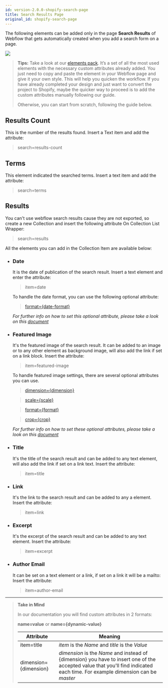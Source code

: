 ```yaml
---
id: version-2.0.0-shopify-search-page
title: Search Results Page
original_id: shopify-search-page
---
```


The following elements can be added only in the page **Search Results** of Webflow that gets automatically created when you add a search form on a page.

![](assets/shopify-search-results.png)

> **Tips:**
> Take a look at our [elements pack](https://preview.webflow.com/preview/webflow-to-shopify-elements?utm_medium=preview_link&utm_source=designer&utm_content=webflow-to-shopify-elements&preview=71280fc62c37d44b2222bbe7b9a3e953&mode=preview). It’s a set of all the most used elements with the necessary custom attributes already added. You just need to copy and paste the element in your Webflow page and give it your own style. This will help you quicken the workflow. If you have already completed your design and just want to convert the project to Shopify, maybe the quicker way to proceed is to add the custom attributes manually following our guide.
>
> Otherwise, you can start from scratch, following the guide below.

## Results Count
This is the number of the results found. Insert a Text item and add the attribute:

> search=results-count

## Terms
This element indicated the searched terms. Insert a text item and add the attribute:

> search=terms

## Results
You can't use webflow search results cause they are not exported, so create a new Collection and insert the following attribute On Collection List Wrapper:

> search=results

All the elements you can add in the Collection Item are available below:

- ### Date
    It is the date of publication of the search result. Insert a text element and enter the attribute:

    > item=date

    To handle the date format, you can use the following optional attribute:

    > [format={date-format}](shopify-optional-filters#date-format)

    *For further info on how to set this optional attribute, please take a look on this [document](shopify-optional-filters)*

- ### Featured Image
    It's the featured image of the search result. It can be added to an image or to any other element as background image, will also add the link if set on a link block.
    Insert the attribute:

    > item=featured-image

    To handle featured image settings, there are several optional attributes you can use.

    > [dimension={dimension}](shopify-optional-filters#dimension)

    > [scale={scale}](shopify-optional-filters#scale)

    > [format={format}](shopify-optional-filters#format)

    > [crop={crop}](shopify-optional-filters#crop)

    *For further info on how to set these optional attributes, please take a look on this [document](shopify-optional-filters)*

- ### Title
    It's the title of the search result and can be added to any text element, will also add the link if set on a link text.
    Insert the attribute:

    > item=title

- ### Link
    It's the link to the search result and can be added to any a element.
    Insert the attribute:

    > item=link

- ### Excerpt
    It's the excerpt of the search result and can be added to any text element.
    Insert the attribute:

    > item=excerpt

- ### Author Email
    It can be set on a text element or a link, if set on a link it will be a mailto:
    Insert the attribute:

    > item=author-email





---------
> **Take in Mind**
>
> In our documentation you will find custom attributes in 2 formats:
>
> **name=value** or **name={dynamic-value}**
>
>
> **Attribute**             | **Meaning** | 
> -------------             | --------------- |
> | item=title              | *item* is the *Name* and *title* is the *Value* |
> | dimension={dimension}   | *dimension* is the *Name* and instead of {dimension} you have to insert one of the accepted value that you'll find indicated each time. For example dimension can be *master*|